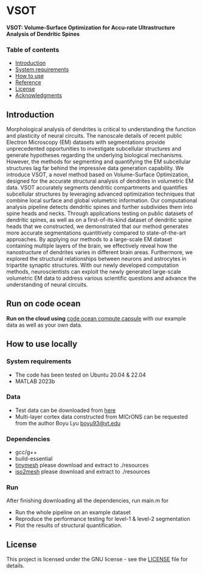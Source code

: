 # VSOT
**VSOT: Volume-Surface Optimization for Accu-rate Ultrastructure Analysis of Dendritic Spines**

### Table of contents
- [Introduction](#Introduction)
- [System requirements](#System-requirements)
- [How to use](#How-to-use)
- [Reference](#Reference)
- [License](#License)
- [Acknowledgments](#Acknowledgments)

## Introduction
Morphological analysis of dendrites is critical to understanding the function and plasticity of neural circuits. The nanoscale details of recent public Electron Microscopy (EM) datasets with segmentations provide unprecedented opportunities to investigate subcellular structures and generate hypotheses regarding the underlying biological mechanisms. However, the methods for segmenting and quantifying the EM subcellular structures lag far behind the impressive data generation capability. We introduce VSOT, a novel method based on Volume-Surface Optimization, designed for the accurate structural analysis of dendrites in volumetric EM data. VSOT accurately segments dendritic compartments and quantifies subcellular structures by leveraging advanced optimization techniques that combine local surface and global volumetric information. Our computational analysis pipeline detects dendritic spines and further subdivides them into spine heads and necks. Through applications testing on public datasets of dendritic spines, as well as on a first-of-its-kind dataset of dendritic spine heads that we constructed, we demonstrated that our method generates more accurate segmentations quantitively compared to state-of-the-art approaches. By applying our methods to a large-scale EM dataset containing multiple layers of the brain, we effectively reveal how the nanostructure of dendrites varies in different brain areas. Furthermore, we explored the structural relationships between neurons and astrocytes in tripartite synaptic structures. With our newly developed computation methods, neuroscientists can exploit the newly generated large-scale volumetric EM data to address various scientific questions and advance the understanding of neural circuits.


## Run on code ocean
**Run on the cloud using** [code ocean compute capsule](https://codeocean.com/capsule/3574450/tree) with our example data as well as your own data.

## How to use locally

### System requirements
- The code has been tested on Ubuntu 20.04 & 22.04
- MATLAB 2023b

### Data
- Test data can be downloaded from [here](https://zenodo.org/records/14884615?token=eyJhbGciOiJIUzUxMiJ9.eyJpZCI6IjYyNjM3ZmVmLTIxNjItNDI0Ny04ZmE0LTVjZjk3ODI4NzYxMiIsImRhdGEiOnt9LCJyYW5kb20iOiJiZjA3YjY3YWE2Njk1MDk3NTcxNWU3YzY1MjdmODMxYyJ9.4XFeYTfOS2D0l5bGCHRLMNl9_okL-0mJkAJDyfYSyrY18Bh69AxSHio7ZQCD2HR0Xgw-BagoaGiit8FjYiKn-A)
- Multi-layer cortex data constructed from MICrONS can be requested from the author Boyu Lyu [boyu93@vt.edu](mailto:boyu93@vt.edu)
### Dependencies
- gcc/g++
- build-essential
- [tinymesh](https://github.com/tatsy/tinymesh.git) please download and extract to ./resources
- [iso2mesh](https://github.com/fangq/iso2mesh.git) please download and extract to ./resources
### Run
After finishing downloading all the dependencies, run main.m for
-  Run the whole pipeline on an example dataset
-  Reproduce the performance testing for level-1 & level-2 segmentation
-  Plot the results of structural quantification.


## License
This project is licensed under the GNU license - see the [LICENSE](LICENSE) file for details.
